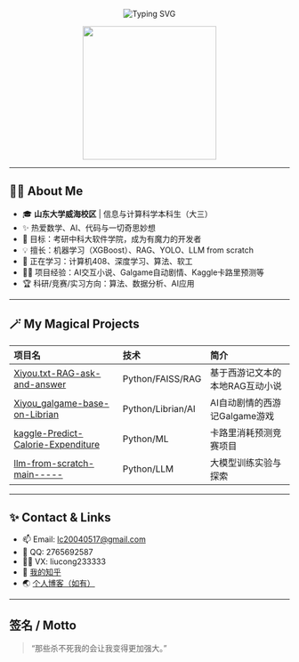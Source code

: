 <!-- 魔法动效（部分平台支持，移动端/PC端查看效果略有不同） -->
<p align="center">
  <img src="https://readme-typing-svg.demolab.com?font=Fira+Code&size=28&duration=3500&pause=1000&color=3EE6C4&vCenter=true&width=450&lines=%F0%9F%8C%88+Welcome+to+my+Magical+Space!+%F0%9F%8C%88;Liucong+%7C+SDU+%7C+AI+%7C+Math+%7C+Dreamer;Code+%E2%9D%A4%EF%B8%8F+Magic;Let%27s+explore+together..." alt="Typing SVG" />
</p>

<div align="center">
  <img src="https://media.giphy.com/media/v1.Y2lkPTc5MGI3NjExMDYzYzI3ZTZiYjAyZDgwZWM4YjZhM2E1YWMwZjUwYjY1YjViMTQ3MiZjdD1n/13HgwGsXF0aiGY/giphy.gif" width="240" />
</div>

---

## 🧙‍♂️ About Me

- 🎓 **山东大学威海校区** | 信息与计算科学本科生（大三）
- ✨ 热爱数学、AI、代码与一切奇思妙想
- 🚀 目标：考研中科大软件学院，成为有魔力的开发者
- 💡 擅长：机器学习（XGBoost）、RAG、YOLO、LLM from scratch
- 🌱 正在学习：计算机408、深度学习、算法、软工
- 🧑‍💻 项目经验：AI交互小说、Galgame自动剧情、Kaggle卡路里预测等
- 🏆 科研/竞赛/实习方向：算法、数据分析、AI应用

---

## 🪄 My Magical Projects

| 项目名 | 技术 | 简介 |
| :--- | :--- | :--- |
| [Xiyou.txt-RAG-ask-and-answer](https://github.com/Liucong-sdu/Xiyou.txt-RAG-ask-and-answer) | Python/FAISS/RAG | 基于西游记文本的本地RAG互动小说 |
| [Xiyou_galgame-base-on-Librian](https://github.com/Liucong-sdu/Xiyou_galgame-base-on-Librian) | Python/Librian/AI | AI自动剧情的西游记Galgame游戏 |
| [kaggle-Predict-Calorie-Expenditure](https://github.com/Liucong-sdu/kaggle-Predict-Calorie-Expenditure) | Python/ML | 卡路里消耗预测竞赛项目 |
| [llm-from-scratch-main-----](https://github.com/Liucong-sdu/llm-from-scratch-main-----) | Python/LLM | 大模型训练实验与探索 |

---

## ✨ Contact & Links

- 📫 Email: lc20040517@gmail.com
- 🐧 QQ: 2765692587
- 🧙‍♂️ VX: liucong233333
- 👀 [我的知乎](https://www.zhihu.com/people/da-bu-cong)
- 🌏 [个人博客（如有）](#)

---

## 签名 / Motto

> “那些杀不死我的会让我变得更加强大。”


